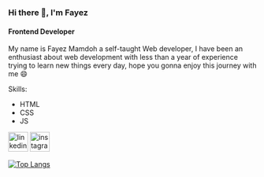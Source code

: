 ### Hi there 👋, I'm Fayez
#### Frontend Developer
My name is Fayez Mamdoh a self-taught Web developer, I have been an enthusiast about web development with less than a year of experience trying to learn new things every day, hope you gonna enjoy this journey with me 😄

Skills:
* HTML
* CSS
* JS



[<img src='https://cdn.jsdelivr.net/npm/simple-icons@3.0.1/icons/linkedin.svg' alt='linkedin' height='40'>](https://www.linkedin.com/in/fayez-mamdoh-24a22921a/)  [<img src='https://cdn.jsdelivr.net/npm/simple-icons@3.0.1/icons/instagram.svg' alt='instagram' height='40'>](https://www.instagram.com/fayez.mamdoh/)  

[![Top Langs](https://github-readme-stats.vercel.app/api/top-langs/?username=FayezL)](https://github.com/anuraghazra/github-readme-stats)

